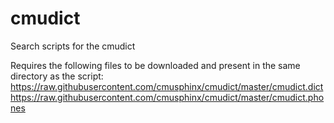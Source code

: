 # cmudict
Search scripts for the cmudict

Requires the following files to be downloaded and present in the same directory as the script:
https://raw.githubusercontent.com/cmusphinx/cmudict/master/cmudict.dict
https://raw.githubusercontent.com/cmusphinx/cmudict/master/cmudict.phones
